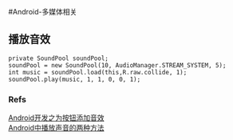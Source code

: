 #Android-多媒体相关

## 播放音效

```
private SoundPool soundPool;
soundPool = new SoundPool(10, AudioManager.STREAM_SYSTEM, 5);
int music = soundPool.load(this,R.raw.collide, 1);
soundPool.play(music, 1, 1, 0, 0, 1);
```

### Refs
[Android开发之为按钮添加音效](http://blog.csdn.net/qq435757399/article/details/8010015)  
[Android中播放声音的两种方法](http://blog.csdn.net/pku_android/article/details/7625868)
